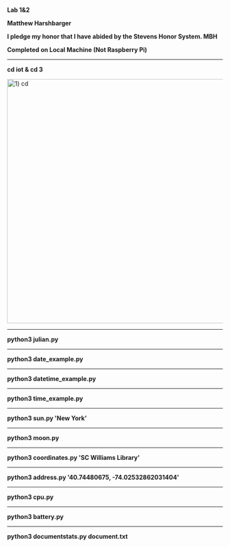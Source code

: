 **Lab 1&2**

**Matthew Harshbarger**

**I pledge my honor that I have abided by the Stevens Honor System. MBH**

**Completed on Local Machine (Not Raspberry Pi)**

---
**cd iot & cd 3**

<img width="570" alt="1) cd" src="https://user-images.githubusercontent.com/78380843/155864177-7edac363-894e-4075-8c1c-330957f05d25.png">

---
**python3 julian.py**

---
**python3 date_example.py**

---
**python3 datetime_example.py**

---
**python3 time_example.py**

---
**python3 sun.py 'New York'**

---
**python3 moon.py**

---
**python3 coordinates.py 'SC Williams Library'**

---
**python3 address.py '40.74480675, -74.02532862031404'**

---
**python3 cpu.py**

---
**python3 battery.py**

---
**python3 documentstats.py document.txt**
